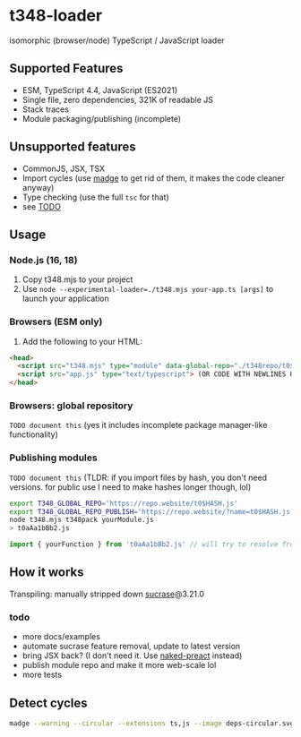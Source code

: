 # t348-loader
isomorphic (browser/node) TypeScript / JavaScript loader

## Supported Features

- ESM, TypeScript 4.4, JavaScript (ES2021)
- Single file, zero dependencies, 321K of readable JS
- Stack traces
- Module packaging/publishing (incomplete)

## Unsupported features

- CommonJS, JSX, TSX
- Import cycles (use [madge] to get rid of them, it makes the code cleaner anyway)
- Type checking (use the full `tsc` for that)
- see [TODO](#todo)

## Usage 

### Node.js (16, 18)

1. Copy t348.mjs to your project
2. Use `node --experimental-loader=./t348.mjs your-app.ts [args]` to launch your application

### Browsers (ESM only)

1. Add the following to your HTML:

```html
<head>
  <script src="t348.mjs" type="module" data-global-repo="./t348repo/t0$HASH.ts"></script>
  <script src="app.js" type="text/typescript"> (OR CODE WITH NEWLINES HERE) </script>
</head>
```

### Browsers: global repository

`TODO document this` (yes it includes incomplete package manager-like functionality)

### Publishing modules

`TODO document this` (TLDR: if you import files by hash, you don't need versions. for public use I need to make hashes longer though, lol)

```sh
export T348_GLOBAL_REPO='https://repo.website/t0$HASH.js'
export T348_GLOBAL_REPO_PUBLISH='https://repo.website/?name=t0$HASH.js'
node t348.mjs t348pack yourModule.js
> t0aAa1bBb2.js
```

```js
import { yourFunction } from 't0aAa1bBb2.js' // will try to resolve from FS first, then from global repo
``` 

## How it works

Transpiling: manually stripped down [sucrase]@3.21.0

### todo
- more docs/examples
- automate sucrase feature removal, update to latest version
- bring JSX back? (I don't need it. Use [naked-preact] instead)
- publish module repo and make it more web-scale lol
- more tests

## Detect cycles

```sh
madge --warning --circular --extensions ts,js --image deps-circular.svg <ENTRYPOINT/FOLDER>
```

[madge]: https://github.com/pahen/madge
[sucrase]: https://github.com/alangpierce/sucrase
[naked-preact]: https://github.com/wizzard0/naked-preact
